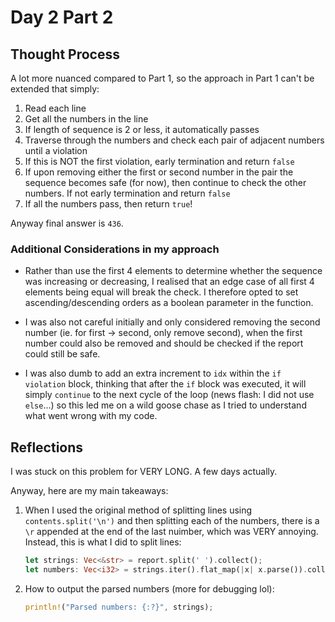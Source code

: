 # Day 2 Part 2

## Thought Process

A lot more nuanced compared to Part 1, so the approach in Part 1 can't be extended that simply:

1. Read each line
2. Get all the numbers in the line
3. If length of sequence is 2 or less, it automatically passes
4. Traverse through the numbers and check each pair of adjacent numbers until a violation
5. If this is NOT the first violation, early termination and return `false`
6. If upon removing either the first or second number in the pair the sequence becomes safe (for now), then continue to check the other numbers. If not early termination and return `false`
7. If all the numbers pass, then return `true`!

Anyway final answer is `436`.

### Additional Considerations in my approach

- Rather than use the first 4 elements to determine whether the sequence was increasing or decreasing, I realised that an edge case of all first 4 elements being equal will break the check. I therefore opted to set ascending/descending orders as a boolean parameter in the function.

- I was also not careful initially and only considered removing the second number (ie. for first -> second, only remove second), when the first number could also be removed and should be checked if the report could still be safe.

- I was also dumb to add an extra increment to `idx` within the `if violation` block, thinking that after the `if` block was executed, it will simply `continue` to the next cycle of the loop (news flash: I did not use `else`...) so this led me on a wild goose chase as I tried to understand what went wrong with my code.

## Reflections

I was stuck on this problem for VERY LONG. A few days actually.

Anyway, here are my main takeaways:

1. When I used the original method of splitting lines using `contents.split('\n')` and then splitting each of the numbers, there is a `\r` appended at the end of the last nuimber, which was VERY annoying. Instead, this is what I did to split lines:

    ```rust
    let strings: Vec<&str> = report.split(' ').collect();
    let numbers: Vec<i32> = strings.iter().flat_map(|x| x.parse()).collect();
    ```

2. How to output the parsed numbers (more for debugging lol):

    ```rust
    println!("Parsed numbers: {:?}", strings);
    ```
